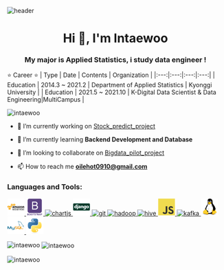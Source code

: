 ![header](https://capsule-render.vercel.app/api?type=slice&color=auto&height=300&section=header&text=Taewoo'sGithub%20&fontSize=90)



<h1 align="center">Hi 👋, I'm Intaewoo</h1>
<h3 align="center">My major is Applied Statistics, i study data engineer !</h3>


:star: Career :star:
| Type                | Date              | Contents                             | Organization       |
|:---:|:---:|:---:|:---:|
| Education           | 2014.3 ~ 2021.2   | Department of Applied Statistics     | Kyonggi University |
| Education           | 2021.5 ~ 2021.10   | K-Digital Data Scientist & Data Engineering|MultiCampus |



<p align="left"> <img src="https://komarev.com/ghpvc/?username=intaewoo&label=Profile%20views&color=0e75b6&style=flat-square" alt="intaewoo" /> </p>

- 🔭 I’m currently working on [Stock_predict_project](https://github.com/InTaewoo/Stock_predict_project)

- 🌱 I’m currently learning **Backend Development and Database**

- 👯 I’m looking to collaborate on [Bigdata_pilot_project](https://github.com/InTaewoo/BigData-Pilot-Project)

- 📫 How to reach me **oilehot0910@gmail.com**

<h3 align="left">Languages and Tools:</h3>
<p align="left"> <a href="https://aws.amazon.com" target="_blank"> <img src="https://raw.githubusercontent.com/devicons/devicon/master/icons/amazonwebservices/amazonwebservices-original-wordmark.svg" alt="aws" width="40" height="40"/> </a> <a href="https://getbootstrap.com" target="_blank"> <img src="https://raw.githubusercontent.com/devicons/devicon/master/icons/bootstrap/bootstrap-plain-wordmark.svg" alt="bootstrap" width="40" height="40"/> </a> <a href="https://www.chartjs.org" target="_blank"> <img src="https://www.chartjs.org/media/logo-title.svg" alt="chartjs" width="40" height="40"/> </a> <a href="https://www.djangoproject.com/" target="_blank"> <img src="https://raw.githubusercontent.com/devicons/devicon/master/icons/django/django-original.svg" alt="django" width="40" height="40"/> </a> <a href="https://git-scm.com/" target="_blank"> <img src="https://www.vectorlogo.zone/logos/git-scm/git-scm-icon.svg" alt="git" width="40" height="40"/> </a> <a href="https://hadoop.apache.org/" target="_blank"> <img src="https://www.vectorlogo.zone/logos/apache_hadoop/apache_hadoop-icon.svg" alt="hadoop" width="40" height="40"/> </a> <a href="https://hive.apache.org/" target="_blank"> <img src="https://www.vectorlogo.zone/logos/apache_hive/apache_hive-icon.svg" alt="hive" width="40" height="40"/> </a> <a href="https://developer.mozilla.org/en-US/docs/Web/JavaScript" target="_blank"> <img src="https://raw.githubusercontent.com/devicons/devicon/master/icons/javascript/javascript-original.svg" alt="javascript" width="40" height="40"/> </a> <a href="https://kafka.apache.org/" target="_blank"> <img src="https://www.vectorlogo.zone/logos/apache_kafka/apache_kafka-icon.svg" alt="kafka" width="40" height="40"/> </a> <a href="https://www.linux.org/" target="_blank"> <img src="https://raw.githubusercontent.com/devicons/devicon/master/icons/linux/linux-original.svg" alt="linux" width="40" height="40"/> </a> <a href="https://www.mysql.com/" target="_blank"> <img src="https://raw.githubusercontent.com/devicons/devicon/master/icons/mysql/mysql-original-wordmark.svg" alt="mysql" width="40" height="40"/> </a> <a href="https://www.python.org" target="_blank"> <img src="https://raw.githubusercontent.com/devicons/devicon/master/icons/python/python-original.svg" alt="python" width="40" height="40"/> </a> </p>

<p><img align="left" src="https://github-readme-stats.vercel.app/api/top-langs?username=intaewoo&show_icons=true&locale=en&layout=compact" alt="intaewoo" /></p>

<p>&nbsp;<img align="center" src="https://github-readme-stats.vercel.app/api?username=intaewoo&show_icons=true&theme=dark&locale=en" alt="intaewoo" /></p>

<p><img align="center" src="https://github-readme-streak-stats.herokuapp.com/?user=intaewoo&" alt="intaewoo" /></p>
